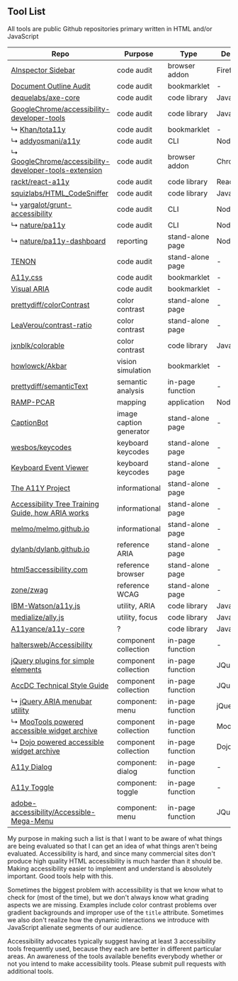Tool List
---

All tools are public Github repositories primary written in HTML and/or JavaScript

Repo                                                                                                                                 |Purpose                 |Type              |Dependencies
-------------------------------------------------------------------------------------------------------------------------------------|------------------------|------------------|------------
[AInspector Sidebar](https://ainspector.github.io)                                                                                   |code audit              |browser addon     |Firefox
[Document Outline Audit](https://github.com/edenspiekermann/outline-audit)                                                           |code audit              |bookmarklet       |-
[dequelabs/axe-core](https://github.com/dequelabs/axe-core)                                                                          |code audit              |code library      |JavaScript
[GoogleChrome/accessibility-developer-tools](https://github.com/GoogleChrome/accessibility-developer-tools)                          |code audit              |code library      |JavaScript
↳ [Khan/tota11y](https://github.com/Khan/tota11y)                                                                                    |code audit              |bookmarklet       |-
↳ [addyosmani/a11y](https://github.com/addyosmani/a11y)                                                                              |code audit              |CLI               |Node/PhantomJS
↳ [GoogleChrome/accessibility-developer-tools-extension](https://github.com/GoogleChrome/accessibility-developer-tools-extension)    |code audit              |browser addon     |Chrome
[rackt/react-a11y](https://github.com/reactjs/react-a11y)                                                                            |code audit              |code library      |React
[squizlabs/HTML_CodeSniffer](https://github.com/squizlabs/HTML_CodeSniffer)                                                          |code audit              |code library      |JavaScript
↳ [yargalot/grunt-accessibility](https://github.com/yargalot/grunt-accessibility)                                                    |code audit              |CLI               |Node/Grunt
↳ [nature/pa11y](https://github.com/springernature/pa11y)                                                                            |code audit              |CLI               |Node/PhantonJS
↳ [nature/pa11y-dashboard](https://github.com/springernature/pa11y-dashboard)                                                        |reporting               |stand-alone page  |Node/PhantomJS
[TENON](http://tenon.io/)                                                                                                            |code audit              |stand-alone page  |-
[A11y.css](https://github.com/ffoodd/a11y.css)                                                                                       |code audit              |bookmarklet       |-
[Visual ARIA](https://github.com/accdc/csun-2016)                                                                                    |code audit              |bookmarklet       |-
[prettydiff/colorContrast](https://github.com/prettydiff/colorContrast)                                                              |color contrast          |stand-alone page  |-
[LeaVerou/contrast-ratio](https://github.com/LeaVerou/contrast-ratio)                                                                |color contrast          |stand-alone page  |-
[jxnblk/colorable](https://github.com/jxnblk/colorable)                                                                              |color contrast          |code library      |JavaScript
[howlowck/Akbar](https://github.com/howlowck/Akbar)                                                                                  |vision simulation       |bookmarklet       |-
[prettydiff/semanticText](https://github.com/prettydiff/semanticText)                                                                |semantic analysis       |in-page function  |-
[RAMP-PCAR](https://github.com/RAMP-PCAR/RAMP-PCAR)                                                                                  |mapping                 |application       |Node/Grunt
[CaptionBot](https://www.captionbot.ai/)                                                                                             |image caption generator |stand-alone page  |-
[wesbos/keycodes](https://github.com/wesbos/keycodes)                                                                                |keyboard keycodes       |stand-alone page  |-
[Keyboard Event Viewer](http://w3c.github.io/uievents/tools/key-event-viewer.html)                                                   |keyboard keycodes       |stand-alone page  |-
[The A11Y Project](https://a11yproject.com)                                                                                          |informational           |stand-alone page  |-
[Accessibility Tree Training Guide, how ARIA works](http://whatsock.com/training)                                                    |informational           |stand-alone page  |-
[melmo/melmo.github.io](https://github.com/melmo/melmo.github.io)                                                                    |informational           |stand-alone page  |-
[dylanb/dylanb.github.io](https://github.com/dylanb/dylanb.github.io)                                                                |reference ARIA          |stand-alone page  |-
[html5accessibility.com](http://html5accessibility.com/)                                                                             |reference browser       |stand-alone page  |-
[zone/zwag](https://github.com/zone/zwag)                                                                                            |reference WCAG          |stand-alone page  |-
[IBM-Watson/a11y.js](https://github.com/IBM-Watson/a11y.js)                                                                          |utility, ARIA           |code library      |JavaScript
[medialize/ally.js](https://github.com/medialize/ally.js)                                                                            |utility, focus          |code library      |JavaScript
[A11yance/a11y-core](https://github.com/A11yance/a11y-core)                                                                          |?                       |code library      |JavaScript
[haltersweb/Accessibility](https://github.com/haltersweb/Accessibility)                                                              |component collection    |in-page function  |-
[jQuery plugins for simple elements](https://a11y.nicolas-hoffmann.net/)                                                             |component collection    |in-page function  |JQuery
[AccDC Technical Style Guide](https://github.com/accdc/tsg)                                                                          |component collection    |in-page function  |JQuery
↳ [jQuery ARIA menubar utility](https://github.com/accdc/aria-menubar)                                                               |component: menu         |in-page function  |jQuery
↳ [MooTools powered accessible widget archive](https://github.com/accdc/tsg-mootools)                                                |component collection    |in-page function  |MooTools
↳ [Dojo powered accessible widget archive](https://github.com/accdc/tsg-dojo)                                                        |component collection    |in-page function  |Dojo
[A11y Dialog](https://github.com/edenspiekermann/a11y-dialog)                                                                        |component: dialog       |in-page function  |-
[A11y Toggle](https://github.com/edenspiekermann/a11y-toggle)                                                                        |component: toggle       |in-page function  |-
[adobe-accessibility/Accessible-Mega-Menu](https://github.com/adobe-accessibility/Accessible-Mega-Menu)                              |component: menu         |in-page function  |JQuery



My purpose in making such a list is that I want to be aware of what things are being evaluated so that I can get an idea of what things aren't being evaluated.  Accessibility is hard, and since many commercial sites don't produce high quality HTML accessibility is much harder than it should be.  Making accessibility easier to implement and understand is absolutely important.  Good tools help with this.

Sometimes the biggest problem with accessibility is that we know what to check for (most of the time), but we don't always know what grading aspects we are missing.  Examples include color contrast problems over gradient backgrounds and improper use of the `title` attribute.  Sometimes we also don't realize how the dynamic interactions we introduce with JavaScript alienate segments of our audience.

Accessibility advocates typically suggest having at least 3 accessibility tools frequently used, because they each are better in different particular areas.  An awareness of the tools available benefits everybody whether or not you intend to make accessibility tools.  Please submit pull requests with additional tools.
